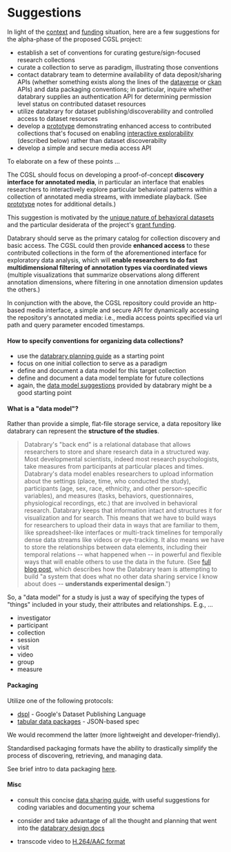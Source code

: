# Suggestions

In light of the [context](context.md) and [funding](funding.md) situation, here
are a few suggestions for the alpha-phase of the proposed CGSL project:

* establish a set of conventions for curating gesture/sign-focused research
  collections
* curate a collection to serve as paradigm, illustrating those conventions
* contact databrary team to determine availability of data deposit/sharing APIs (whether something exists along the lines of the [dataverse](http://thedata.harvard.edu/guides/dataverse-api-main.html) or [ckan](http://docs.ckan.org/en/latest/api/index.html) APIs) and data packaging conventions; in particular, inquire whether databrary supplies an authentication API for determining permission level status on contributed dataset resources
* utilize databrary for dataset publishing/discoverability and controlled
  access to dataset resources
* develop a [prototype](prototype.md) demonstrating enhanced access to contributed collections that's focused on enabling [interactive explorability](demos.md) (described below) rather than dataset discoverabilty
* develop a simple and secure media access API
  
To elaborate on a few of these points ...

The CGSL should focus on developing a proof-of-concept **discovery interface for annotated media**, in particular an interface that enables researchers to interactively explore particular behavioral patterns within a collection of annotated media streams, with immediate playback. (See [prototype](prototype.md) notes for additional details.)

This suggestion is motivated by the [unique nature of behavioral datasets](context.md) and the particular desiderata of the project's [grant funding](funding.md).

Databrary should serve as the primary catalog for collection discovery and basic access. The CGSL could then provide **enhanced access** to these contributed collections in the form of the aforementioned interface for exploratory data analysis, which will **enable researchers to do fast multidimensional filtering of annotation types via coordinated views** (multiple visualizations that summarize observations along different annotation dimensions, where filtering in one annotation dimension updates the others.)

In conjunction with the above, the CGSL repository could provide an http-based media interface, a simple and secure API for dynamically accessing the repository's annotated media: i.e., media access points specified via url path and query parameter encoded timestamps. 


#### How to specify conventions for organizing data collections?

* use the [databrary planning guide](http://databrary.org/user-guide/contributing.html) as a starting point
* focus on one initial collection to serve as a paradigm
* define and document a data model for this target collection
* define and document a data model template for future collections
* again, the [data model suggestions](http://databrary.org/user-guide/contributing/definitions.html) provided by databrary might be a good starting point


#### What is a "data model"?

Rather than provide a simple, flat-file storage service, a data repository like databrary can represent the **structure of the studies**. 

> Databrary's "back end" is a relational database that allows researchers to store and share research data in a structured way. Most developmental scientists, indeed most research psychologists, take measures from participants at particular places and times. Databrary's data model enables researchers to upload information about the settings (place, time, who conducted the study), participants (age, sex, race, ethnicity, and other person-specific variables), and measures (tasks, behaviors, questionnaires, physiological recordings, etc.) that are involved in behavioral research. Databrary keeps that information intact and structures it for visualization and for search. This means that we have to build ways for researchers to upload their data in ways that are familiar to them, like spreadsheet-like interfaces or multi-track timelines for temporally dense data streams like videos or eye-tracking. It also means we have to store the relationships between data elements, including their temporal relations -- what happened when -- in powerful and flexible ways that will enable others to use the data in the future. (See [full blog post](http://rick-gilmore.org/lets-get-relational.html), which describes how the Databrary team is attempting to build "a system that does what no other data sharing service I know about does -- **understands experimental design**.") 

So, a "data model" for a study is just a way of specifying the types of "things" included in your study, their attributes and relationships.  E.g., ...

* investigator
* participant
* collection
* session
* visit
* video
* group
* measure


#### Packaging

Utilize one of the following protocols:

* [dspl](https://developers.google.com/public-data/docs/tutorial#overview) -
  Google's Dataset Publishing Language
* [tabular data packages](http://dataprotocols.org/tabular-data-package/) - JSON-based spec

We would recommend the latter (more lightweight and developer-friendly).

Standardised packaging formats have the ability to drastically simplify the
process of discovering, retrieving, and managing data.

See brief intro to data packaging [here](https://github.com/nickstenning/put-it-in-a-box/blob/master/talk.md#introducing-the-data-package).


#### Misc

* consult this concise [data sharing guide](https://github.com/jtleek/datasharing), with useful suggestions for coding variables and documenting your schema

* consider and take advantage of all the thought and planning that went into the [databrary design docs](https://github.com/databrary/design)

* transcode video to [H.264/AAC format](video-formats.md)
